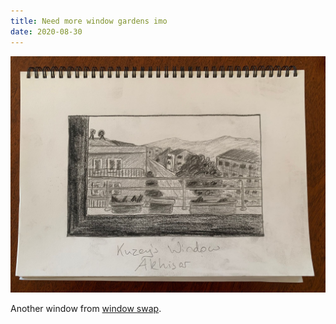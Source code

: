 ```yaml
---
title: Need more window gardens imo
date: 2020-08-30
---
```


!['Need more window gardens imo'](image/Windowswap2.jpeg)

Another window from [window swap](https://window-swap.com/).
